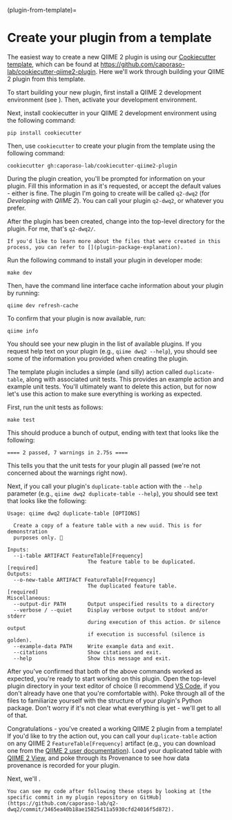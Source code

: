 (plugin-from-template)=
# Create your plugin from a template

The easiest way to create a new QIIME 2 plugin is using our [Cookiecutter template](https://cookiecutter.readthedocs.io/en/stable/), which can be found at https://github.com/caporaso-lab/cookiecutter-qiime2-plugin.
Here we'll work through building your QIIME 2 plugin from this template.

To start building your new plugin, first install a QIIME 2 development environment (see [](setup-dev-environment)). Then, activate your development environment.

Next, install cookiecutter in your QIIME 2 development environment using the following command:

```shell
pip install cookiecutter
```

Then, use `cookiecutter` to create your plugin from the template using the following command:

```shell
cookiecutter gh:caporaso-lab/cookiecutter-qiime2-plugin
```

During the plugin creation, you'll be prompted for information on your plugin.
Fill this information in as it's requested, or accept the default values - either is fine.
The plugin I'm going to create will be called `q2-dwq2` (for *Developing with QIIME 2*). You can call your plugin `q2-dwq2`, or whatever you prefer.

After the plugin has been created, change into the top-level directory for the plugin.
For me, that's `q2-dwq2/`.

```{note}
If you'd like to learn more about the files that were created in this process, you can refer to [](plugin-package-explanation).
```

Run the following command to install your plugin in developer mode:

```shell
make dev
```

Then, have the command line interface cache information about your plugin by running:

```shell
qiime dev refresh-cache
```


 To confirm that your plugin is now available, run:

 ```shell
qiime info
```

You should see your new plugin in the list of available plugins. If you request help text on your plugin (e.g., `qiime dwq2 --help`), you should see some of the information you provided when creating the plugin.

The template plugin includes a simple (and silly) action called `duplicate-table`, along with associated unit tests. This provides an example action and example unit tests. You'll ultimately want to delete this action, but for now let's use this action to make sure everything is working as expected.

First, run the unit tests as follows:

```shell
make test
```

This should produce a bunch of output, ending with text that looks like the following:

```shell
==== 2 passed, 7 warnings in 2.75s ====
```

This tells you that the unit tests for your plugin all passed (we're not concerned about the warnings right now).

Next, if you call your plugin's `duplicate-table` action with the `--help` parameter (e.g., `qiime dwq2 duplicate-table --help`), you should see text that looks like the following:

```shell
Usage: qiime dwq2 duplicate-table [OPTIONS]

  Create a copy of a feature table with a new uuid. This is for demonstration
  purposes only. 🧐

Inputs:
  --i-table ARTIFACT FeatureTable[Frequency]
                          The feature table to be duplicated.       [required]
Outputs:
  --o-new-table ARTIFACT FeatureTable[Frequency]
                          The duplicated feature table.             [required]
Miscellaneous:
  --output-dir PATH       Output unspecified results to a directory
  --verbose / --quiet     Display verbose output to stdout and/or stderr
                          during execution of this action. Or silence output
                          if execution is successful (silence is golden).
  --example-data PATH     Write example data and exit.
  --citations             Show citations and exit.
  --help                  Show this message and exit.
```

After you've confirmed that both of the above commands worked as expected, you're ready to start working on this plugin.
Open the top-level plugin directory in your text editor of choice (I recommend [VS Code](https://code.visualstudio.com/), if you don't already have one that you're comfortable with).
Poke through all of the files to familiarize yourself with the structure of your plugin's Python package.
Don't worry if it's not clear what everything is yet - we'll get to all of that.

Congratulations - you've created a working QIIME 2 plugin from a template!
If you'd like to try the action out, you can call your `duplicate-table` action on any QIIME 2 `FeatureTable[Frequency]` artifact (e.g., you can download one from the [QIIME 2 user documentation](https://docs.qiime2.org)).
Load your duplicated table with [QIIME 2 View](https://view.qiime2.org), and poke through its Provenance to see how data provenance is recorded for your plugin.

Next, we'll [](add-nw-align-method).

```{tip}
You can see my code after following these steps by looking at [the specific commit in my plugin repository on GitHub](https://github.com/caporaso-lab/q2-dwq2/commit/3465ea40b18ae15825411a5930cfd24016f5d872).
```
